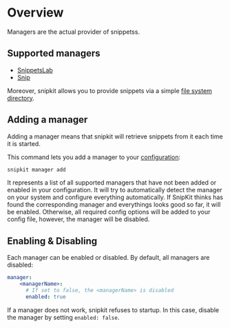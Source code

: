 # Overview

Managers are the actual provider of snippetss.

## Supported managers

- [SnippetsLab](https://www.renfei.org/snippets-lab/)
- [Snip](https://github.com/Pictarine/macos-snippets)

Moreover, snipkit allows you to provide snippets via a simple [file system directory][fslibrary].

## Adding a manager

Adding a manager means that snipkit will retrieve snippets from it each time it is started. 

This command lets you add a manager to your [configuration][configuration]:

```sh
snipkit manager add
```

It represents a list of all supported managers that have not been added or enabled in your configuration. It will try to
automatically detect the manager on your system and configure everything automatically. If SnipKit thinks has found the 
corresponding manager and everythings looks good so far, it will be enabled. Otherwise, all required config options will
be added to your config file, however, the manager will be disabled.


## Enabling & Disabling

Each manager can be enabled or disabled. By default, all managers are disabled:

```yaml title="config.yaml"
manager:
    <managerName>:
      # If set to false, the <managerName> is disabled 
      enabled: true
```

If a manager does not work, snipkit refuses to startup. In this case, disable the manager by setting `enabled: false`.


[configuration]: ../configuration/overview.md
[fslibrary]: ./fslibrary.md
